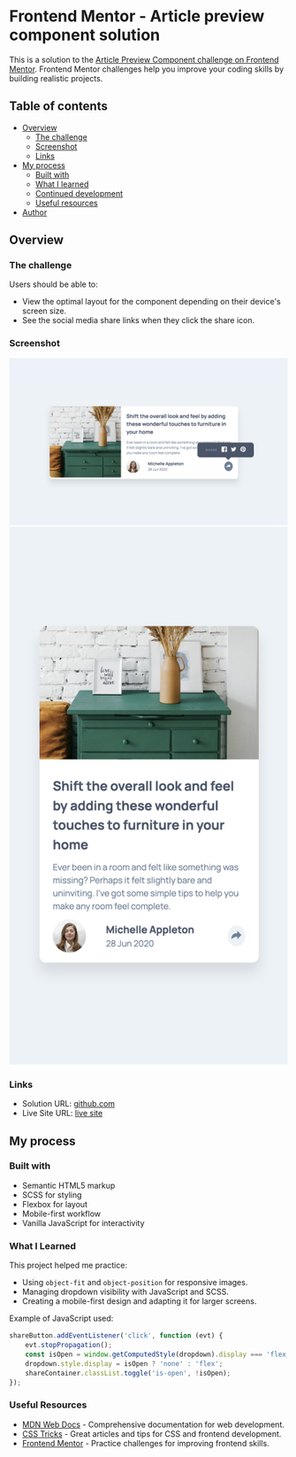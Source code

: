 # Frontend Mentor - Article preview component solution

This is a solution to the [Article Preview Component challenge on Frontend Mentor](https://www.frontendmentor.io/challenges/article-preview-component-dYBN_pYFT). Frontend Mentor challenges help you improve your coding skills by building realistic projects.

## Table of contents

- [Overview](#overview)
  - [The challenge](#the-challenge)
  - [Screenshot](#screenshot)
  - [Links](#links)
- [My process](#my-process)
  - [Built with](#built-with)
  - [What I learned](#what-i-learned)
  - [Continued development](#continued-development)
  - [Useful resources](#useful-resources)
- [Author](#author)

## Overview

### The challenge

Users should be able to:

- View the optimal layout for the component depending on their device's screen size.
- See the social media share links when they click the share icon.

### Screenshot

![Desktop Screenshot](./images/Screenshot-desktop.png)
![Mobile Screenshot](./images/Screenshot-mobile.png)


### Links

- Solution URL: [github.com](https://github.com/alepacc/article-preview-component)
- Live Site URL: [live site](https://alepacc.github.io/article-preview-component/)

## My process

### Built with

- Semantic HTML5 markup
- SCSS for styling
- Flexbox for layout
- Mobile-first workflow
- Vanilla JavaScript for interactivity

### What I Learned

This project helped me practice:

- Using `object-fit` and `object-position` for responsive images.
- Managing dropdown visibility with JavaScript and SCSS.
- Creating a mobile-first design and adapting it for larger screens.

Example of JavaScript used:

```javascript
shareButton.addEventListener('click', function (evt) {
    evt.stopPropagation();
    const isOpen = window.getComputedStyle(dropdown).display === 'flex';
    dropdown.style.display = isOpen ? 'none' : 'flex';
    shareContainer.classList.toggle('is-open', !isOpen);
});
```



### Useful Resources

- [MDN Web Docs](https://developer.mozilla.org/) - Comprehensive documentation for web development.
- [CSS Tricks](https://css-tricks.com/) - Great articles and tips for CSS and frontend development.
- [Frontend Mentor](https://www.frontendmentor.io/) - Practice challenges for improving frontend skills.




